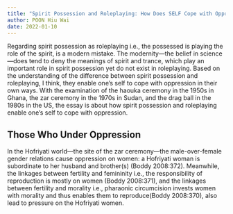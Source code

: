 ```yaml
---
title: "Spirit Possession and Roleplaying: How Does SELF Cope with Oppression"
author: POON Hiu Wai
date: 2022-01-10
---
```

Regarding spirit possession as roleplaying i.e., the possessed is playing the role of the spirit, is a modern mistake. The modernity—the belief in science—does tend to deny the meanings of spirit and trance, which play an important role in spirit possession yet do not exist in roleplaying. Based on the understanding of the difference between spirit possession and roleplaying, I think, they enable one’s self to cope with oppression in their own ways. With the examination of the haouka ceremony in the 1950s in Ghana, the zar ceremony in the 1970s in Sudan, and the drag ball in the 1980s in the US, the essay is about how spirit possession and roleplaying enable one’s self to cope with oppression.

## Those Who Under Oppression

In the Hofriyati world—the site of the zar ceremony—the male-over-female gender relations cause oppression on women: a Hofriyati woman is subordinate to her husband and brother(s) (Boddy 2008:372). Meanwhile, the linkages between fertility and femininity i.e., the responsibility of reproduction is mostly on women (Boddy 2008:371), and the linkages between fertility and morality i.e., pharaonic circumcision invests women with morality and thus enables them to reproduce(Boddy 2008:370), also lead to pressure on the Hofriyati women.